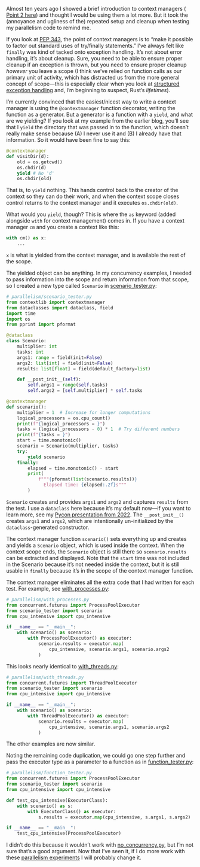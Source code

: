 Almost ten years ago I showed a brief introduction to context managers ( [Point 2 here](https://www.bruceeckel.com/2014/12/05/a-heaping-helping-of-python-goodness/)) and thought I would be using them a lot more. But it took the (annoyance and ugliness of the) repeated setup and cleanup when testing my parallelism code to remind me.

If you look at [PEP 343](https://peps.python.org/pep-0343/), the point of context managers is to “make it possible to factor out standard uses of try/finally statements.” I’ve always felt like `finally` was kind of tacked onto exception handling. It’s not about error handling, it’s about cleanup. Sure, you need to be able to ensure proper cleanup if an exception is thrown, but you need to ensure proper cleanup _however_ you leave a scope (I think we’ve relied on function calls as our primary unit of activity, which has distracted us from the more general concept of scope—this is especially clear when you look at [structured exception handling](https://vorpus.org/blog/notes-on-structured-concurrency-or-go-statement-considered-harmful/) and, I’m beginning to suspect, Rust’s _lifetimes_).

I’m currently convinced that the easiest/nicest way to write a context manager is using the `@contextmanager` function decorator, writing the function as a generator. But a generator is a function with a `yield`, and what are we yielding? If you look at my example from the earlier blog, you’ll see that I `yield` the directory that was passed in to the function, which doesn’t really make sense because (A) I never use it and (B) I already have that information. So it would have been fine to say this:

```python !
@contextmanager
def visitDir(d):
    old = os.getcwd()
    os.chdir(d)
    yield # No 'd'
    os.chdir(old)
```

That is, to `yield` nothing. This hands control back to the creator of the context so they can do their work, and when the context scope closes control returns to the context manager and it executes `os.chdir(old)`.

What would you `yield`, though? This is where the `as` keyword (added alongside `with` for context management) comes in. If you have a context manager `cm` and you create a context like this:

```python
with cm() as x:
    ...
```

`x` is what is yielded from the context manager, and is available the rest of the scope.

The yielded object can be anything. In my concurrency examples, I needed to pass information into the scope and return information from that scope, so I created a new type called `Scenario` in [scenario\_tester.py](https://github.com/BruceEckel/python-experiments/blob/main/parallelism/scenario_tester.py):

```python
# parallelism/scenario_tester.py
from contextlib import contextmanager
from dataclasses import dataclass, field
import time
import os
from pprint import pformat

@dataclass
class Scenario:
    multiplier: int
    tasks: int
    args1: range = field(init=False)
    args2: list[int] = field(init=False)
    results: list[float] = field(default_factory=list)

    def __post_init__(self):
        self.args1 = range(self.tasks)
        self.args2 = [self.multiplier] * self.tasks

@contextmanager
def scenario():
    multiplier = 1  # Increase for longer computations
    logical_processors = os.cpu_count()
    print(f"{logical_processors = }")
    tasks = (logical_processors - 0) * 1  # Try different numbers
    print(f"{tasks = }")
    start = time.monotonic()
    scenario = Scenario(multiplier, tasks)
    try:
        yield scenario
    finally:
        elapsed = time.monotonic() - start
        print(
            f"""{pformat(list(scenario.results))}
              Elapsed time: {elapsed:.2f}s"""
        )
```

`Scenario` creates and provides `args1` and `args2` and captures `results` from the test. I use a `dataclass` here because it’s my default now—if you want to learn more, see my [Pycon presentation from 2022](https://www.youtube.com/watch?v=w77Kjs5dEko&ab_channel=PyConUS). The `__post_init__()` creates `args1` and `args2`, which are intentionally un-initialized by the `dataclass`-generated constructor.

The context manager function `scenario()` sets everything up and creates and yields a `Scenario` object, which is used inside the context. When the context scope ends, the `Scenario` object is still there so `scenario.results` can be extracted and displayed. Note that the `start` time was not included in the Scenario because it’s not needed inside the context, but it is still usable in `finally` because it’s in the scope of the context manager function.

The context manager eliminates all the extra code that I had written for each test. For example, see [with\_processes.py](https://github.com/BruceEckel/python-experiments/blob/main/parallelism/with_processes.py):

```python
# parallelism/with_processes.py
from concurrent.futures import ProcessPoolExecutor
from scenario_tester import scenario
from cpu_intensive import cpu_intensive

if __name__ == "__main__":
    with scenario() as scenario:
        with ProcessPoolExecutor() as executor:
            scenario.results = executor.map(
                cpu_intensive, scenario.args1, scenario.args2
            )
```

This looks nearly identical to [with\_threads.py](https://github.com/BruceEckel/python-experiments/blob/main/parallelism/with_threads.py):

```python
# parallelism/with_threads.py
from concurrent.futures import ThreadPoolExecutor
from scenario_tester import scenario
from cpu_intensive import cpu_intensive

if __name__ == "__main__":
    with scenario() as scenario:
        with ThreadPoolExecutor() as executor:
            scenario.results = executor.map(
                cpu_intensive, scenario.args1, scenario.args2
            )
```

The other examples are now similar.

Noting the remaining code duplication, we could go one step further and pass the executor type as a parameter to a function as in [function\_tester.py](https://github.com/BruceEckel/python-experiments/blob/main/parallelism/function_tester.py):

```python
# parallelism/function_tester.py
from concurrent.futures import ProcessPoolExecutor
from scenario_tester import scenario
from cpu_intensive import cpu_intensive

def test_cpu_intensive(ExecutorClass):
    with scenario() as s:
        with ExecutorClass() as executor:
            s.results = executor.map(cpu_intensive, s.args1, s.args2)

if __name__ == "__main__":
    test_cpu_intensive(ProcessPoolExecutor)
```

I didn’t do this because it wouldn’t work with [no\_concurrency.py](https://github.com/BruceEckel/python-experiments/blob/main/parallelism/no_concurrency.py), but I’m not sure that’s a good argument. Now that I’ve seen it, if I do more work with these [parallelism experiments](https://github.com/BruceEckel/python-experiments/tree/main/parallelism) I will probably change it.

